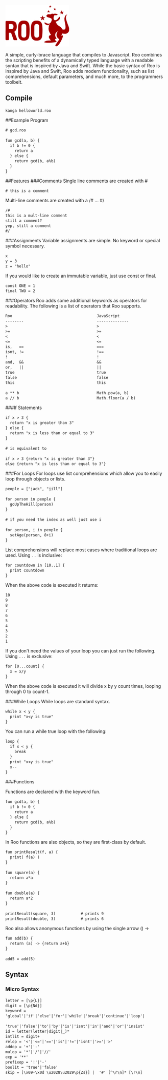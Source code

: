 ![Logo](https://raw.githubusercontent.com/cbillingham/roo/master/roo.jpg)

A simple, curly-brace language that compiles to Javascript. Roo combines the scripting benefits of a dynamically typed language with a readable syntax that is inspired by Java and Swift. While the basic syntax of Roo is inspired by Java and Swift, Roo adds modern functionailty, such as list comprehensions, default parameters, and much more, to the programmers toolbelt.

## Compile
```
kanga helloworld.roo
```

##Example Program
```
# gcd.roo

fun gcd(a, b) {
  if b != 0 {
    return a
  } else { 
    return gcd(b, a%b)
  }
}
```

##Features
###Comments
Single line comments are created with #
```
# this is a comment
```
Multi-line comments are created with a /# ... #/
```
/#
this is a mult-line comment
still a comment?
yep, still a comment
#/
```
###Assignments
Variable assignments are simple. No keyword or special symbol necessary.
```
x
y = 3
z = "hello"
```
If you would like to create an immutable variable, just use const or final.
```
const ONE = 1
final TWO = 2
```
###Operators
Roo adds some additional keywords as operators for readability. The following is a list of operators that Roo supports.
```
Roo                                     JavaScript
--------                                --------------
>                                       >
>=                                      >=
<                                       <
<=                                      <=
is,   ==                                ===
isnt, !=                                !==
!                                       !
and,  &&                                &&
or,   ||                                ||
true                                    true
false                                   false
this                                    this

a ** b	                                Math.pow(a, b)
a // b	                                Math.floor(a / b)
```
###If Statements
```
if x > 3 {
  return "x is greater than 3"
} else {
  return "x is less than or equal to 3"
}

# is equivalent to

if x > 3 {return "x is greater than 3"}
else {return "x is less than or equal to 3"}
```
###For Loops
For loops use list comprehensions which allow you to easily loop through objects or lists.
```
people = ["jack", "jill"]

for person in people {
  goUpTheHill(person)
}

# if you need the index as well just use i

for person, i in people {
  setAge(person, 8+i)
}
```
List comprehensions will replace most cases where traditional loops are used.
Using `..` is inclusive:
```
for countdown in [10..1] {
  print countdown
}
```
When the above code is executed it returns:
```
10
9
8
7
6
5
4
3
2
1
```
If you don't need the values of your loop you can just run the following. Using `...` is exclusive:
```
for [0...count] {
  x = x/y
}
```
When the above code is executed it will divide x by y count times, looping through 0 to count-1.

###While Loops
While loops are standard syntax.
```
while x < y {
  print "x<y is true"
}
```
You can run a while true loop with the following:
```
loop {
  if x < y {
    break
  }
  print "x<y is true"
  x--
}
```
###Functions

Functions are declared with the keyword fun.
```
fun gcd(a, b) {
  if b != 0 {
    return a
  } else { 
    return gcd(b, a%b)
  }
}
```
In Roo functions are also objects, so they are first-class by default.
```
fun printResult(f, a) {
  print( f(a) )
}

fun square(a) {
  return a*a
}

fun double(a) {
  return a*2
}

printResult(square, 3)           # prints 9
printResult(double, 3)           # prints 6
```
Roo also allows anonymous functions by using the single arrow () ->
```
fun add(b) {
  return (a) -> {return a+b} 
}
  
add5 = add(5)
```

## Syntax
### Micro Syntax
```
letter = [\p{L}]
digit = [\p{Nd}]
keyword = 'global'|'if'|'else'|'for'|'while'|'break'|'continue'|'loop'|
          'true'|'false'|'to'|'by'|'is'|'isnt'|'in'|'and'|'or'|'insist'
id = letter(letter|digit|_)*
intlit = digit+
relop = '<'|'<='|'=='|'is'|'!='|'isnt'|'>='|'>'
addop = '+'|'-'
mulop = '*'|'/'|'//'
exp = '**'
prefixop = '!'|'-'
boolit = 'true'|'false'
skip = [\x09-\x0d \u2028\u2029\p{Zs}] |  '#' [^\r\n]* [\r\n]
```
